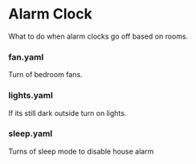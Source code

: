 # Alarm Clock

What to do when alarm clocks go off based on rooms.

### fan.yaml

Turn of bedroom fans.

### lights.yaml

If its still dark outside turn on lights.

### sleep.yaml

Turns of sleep mode to disable house alarm